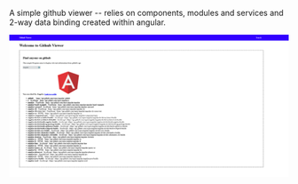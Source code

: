 A simple github viewer -- relies on components, modules and services and 2-way data binding created within angular.

![Screenshot](https://raw.githubusercontent.com/DemonSkye/github-viewer/master/Screenshot.png "Screenshot")
